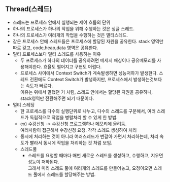 ## Thread(스레드)

* 스레드는 프로세스 안에서 실행되는 제어 흐름의 단위
* 하나의 프로세스가 하나의 작업을 위해 수행하는 것은 싱글 스레드.
* 하나의 프로세스가 여러개의 작업을 수행하는 것은 멀티스레드.
* 같은 프로세스 안에 스레드들은 프로세스에 할당된 자원을 공유한다. stack 영역만 따로 갖고, code,heap,data 영역은 공유한다.
* 멀티 프로세스보다 멀티 스레드를 사용하는 이유
  - 두 프로세스가 하나의 데이터를 공유하려면 메세지 패싱이나 공유메모리를 사용해야한다. 효율도 떨어지고 구현도 어렵다. 
  - 프로세스 사이에서 Context Switch가 계속발생하면 성능저하가 발생한다. 스레드 전환에도 Context Switch가 발생하지만, 프로세스에서 발생하는것보다는 속도가 빠르다.   
  이유는 위에서 말했던 거 처럼, 스레드 안에서는 할당된 자원을 공유하니, stack영역만 전환해주면 되기 때문이다.
* 멀티 스레딩
  - 한 프로세스를 다수의 실행단위로 나누고, 다수의 스레드를 구분해서, 여러 스레드가 독립적으로 작업을 병렬처리 할 수 있게 한 방법.
  - ex) 수강신청 -> 수강신청 프로그램하나 메모리에 올려둠.  
    여러사람이 접근해서 수강신청 요청. 각각 스레드 생성하여 처리
  - 동시에 처리하는 것이 아니라 여러스레드가 번갈아 가면서 처리하는데, 처리 속도가 빨라서 동시에 작업을 처리하는 것 처럼 보임.
  - 스레드풀
    + 스레드를 요청할 때마다 매번 새로운 스레드를 생성하고, 수행하고, 지우면 성능이 저하된다.   
      그래서 미리 스레드 풀에 여러개의 스레드를 만들어놓고, 요청이오면 스레드 풀에서 스레드를 할당해주는 방법.
